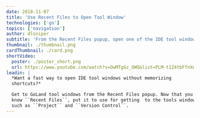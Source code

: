 ```yaml
---
date: 2018-11-07
title: 'Use Recent Files to Open Tool Window'
technologies: ['go']
topics: ['navigation']
author: dlsniper
subtitle: 'From the Recent Files popup, open one of the IDE tool windows.'
thumbnail: ./thumbnail.png
cardThumbnail: ./card.png
shortVideo:
  poster: ./poster_short.png
  url: https://www.youtube.com/watch?v=OwMTgGz_OWQ&list=PLM-t1Z4tbFfnXnghmtk6WVz10_pivOw25&index=5&t=0s
leadin: |
  *Want a fast way to open IDE tool windows without memorizing
  shortcuts?*

  Get to GoLand tool windows from the Recent Files popup. Now that you
  know ``Recent Files``, put it to use for getting  to the tools windows
  such as ``Project`` and ``Version Control``.
---
```

